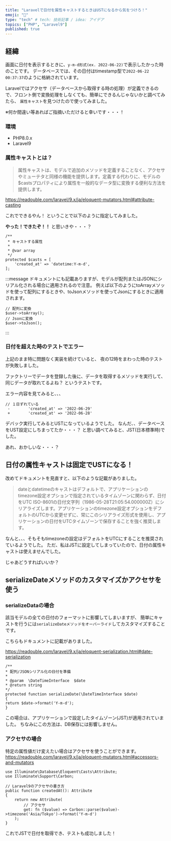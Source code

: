 ```yaml
---
title: "Laravelで日付を属性キャストするときはUSTになるから気をつけろ！"
emoji: "👻"
type: "tech" # tech: 技術記事 / idea: アイデア
topics: ["PHP", "Laravel9"]
published: true
---
```


## 経緯

画面に日付を表示するときに、`y-m-d形式(ex. 2022-06-22)`で表示したかった時のことです。
データベースでは、その日付はtimestamp型で`2022-06-22 00:37:37`のように格納されています。

Laravelではアクセサ（データベースから取得する時の処理）が定義できるので、フロント側で変換処理をしなくても、簡単にできるんじゃないかと調べてみたら、
`属性キャスト`を見つけたので使ってみました。

※何か間違い等あればご指摘いただけると幸いです・・・！

### 環境

- PHP8.0.x
- Laravel9

### 属性キャストとは？

> 属性キャストは、モデルで追加のメソッドを定義することなく、アクセサやミューテタと同様の機能を提供します。定義する代わりに、モデルの$castsプロパティにより属性を一般的なデータ型に変換する便利な方法を提供します。

https://readouble.com/laravel/9.x/ja/eloquent-mutators.html#attribute-casting

これでできるやん！
ということで以下のように指定してみました。

**やった！できたぞ！！**
と思いきや・・・？

```
/**
 * キャストする属性
 *
 * @var array
 */
protected $casts = [
    'created_at' => 'datetime:Y-m-d',
];
```

:::message
ドキュメントにも記載ありますが、モデルが配列またはJSONにシリアル化される場合に適用されるので注意。
例えば以下のようにtoArrayメソッドを使って配列にするときや、toJsonメソッドを使ってJsonにするときに適用されます。
```
// 配列に変換
$user->toArray();
// Jsonに変換
$user->toJson();
```
:::

### 日付を超えた時のテストでエラー

上記のまま特に問題なく実装を続けていると、
夜の12時をまわった時のテストが失敗しました。

ファクトリーでデータを登録した後に、データを取得するメソッドを実行して、同じデータが取れてるよね？
というテストです。

エラー内容を見てみると、、、
```
// １日ずれている
 -        'created_at' => '2022-06-29'
 +        'created_at' => '2022-06-28'
```

デバック実行してみるとUSTになっているようでした。
なんだ、、データベースをUST設定にしちまってたか・・・？
と思い調べてみると、JST(日本標準時)でした。

あれ、おかしいな・・・？

## 日付の属性キャストは固定でUSTになる！

改めてドキュメントを見直すと、以下のような記載がありました。

>dateとdatetimeのキャストはデフォルトで、アプリケーションのtimezone設定オプションで指定されているタイムゾーンに関わらず、日付をUTC ISO-8601の日付文字列（1986-05-28T21:05:54.000000Z）にシリアライズします。アプリケーションのtimezone設定オプションをデフォルトのUTCから変更せずに、常にこのシリアライズ形式を使用し、アプリケーションの日付をUTCタイムゾーンで保存することを強く推奨します。

なんと、、、そもそもtimezoneの設定はデフォルトをUTCにすることを推奨されているようでした。
ただ、私はJSTに設定してしまっていたので、日付の属性キャストは使えませんでした。

じゃあどうすればいいか？

## serializeDateメソッドのカスタマイズかアクセサを使う

### serializeDataの場合

該当モデルの全ての日付のフォーマットに影響してしまいますが、
簡単にキャストを行うには`serializeDateメソッドをオーバーライド`してカスタマイズすることです。

こちらもドキュメントに記載がありました。

https://readouble.com/laravel/9.x/ja/eloquent-serialization.html#date-serialization


```
/**
* 配列/JSONシリアル化の日付を準備
*
* @param  \DateTimeInterface  $date
* @return string
*/
protected function serializeDate(\DateTimeInterface $date)
{
return $date->format('Y-m-d');
}
```

この場合は、アプリケーションで設定したタイムゾーン(JST)が適用されていました。
ちなみにこの方法は、DB保存には影響しません。

### アクセサの場合

特定の属性値だけ変えたい場合はアクセサを使うことができます。
https://readouble.com/laravel/9.x/ja/eloquent-mutators.html#accessors-and-mutators

```
use Illuminate\Database\Eloquent\Casts\Attribute;
use Illuminate\Support\Carbon;

// Laravel9のアクセサの書き方
public function createdAt(): Attribute
{
    return new Attribute(
        // アクセサ
        get: fn ($value) => Carbon::parse($value)->timezone('Asia/Tokyo')->format('Y-m-d')
    );
}
```

これでJSTで日付を取得でき、テストも成功しました！